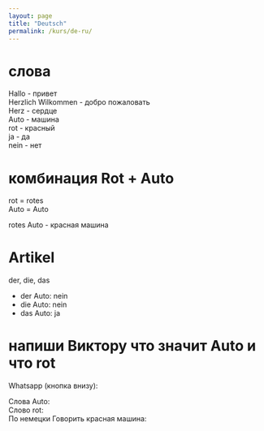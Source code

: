 ```yaml
---
layout: page
title: "Deutsch"
permalink: /kurs/de-ru/
---
```

# слова

Hallo - привет\
Herzlich Wilkommen - добро пожаловать\
Herz - сердце\
Auto - машина\
rot - красный\
ja - да\
nein - нет

# комбинация Rot + Auto

rot = rotes\
Auto = Auto

rotes Auto - красная машина 

# Artikel

der, die, das

- der Auto: nein
- die Auto: nein
- das Auto: ja

# напиши Виктору что значит Auto и что rot

Whatsapp (кнопка внизу):

Слова Auto: \
Слово rot: \
По немецки Говорить красная машина: 